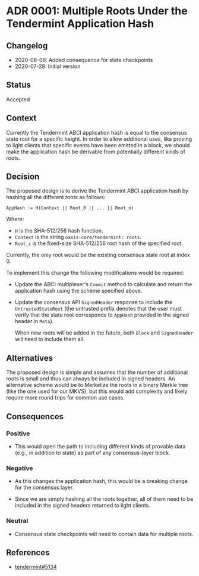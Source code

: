 # ADR 0001: Multiple Roots Under the Tendermint Application Hash

## Changelog

- 2020-08-06: Added consequence for state checkpoints
- 2020-07-28: Initial version

## Status

Accepted

## Context

Currently the Tendermint ABCI application hash is equal to the consensus state
root for a specific height. In order to allow additional uses, like proving to
light clients that specific events have been emitted in a block, we should make
the application hash be derivable from potentially different kinds of roots.

## Decision

The proposed design is to derive the Tendermint ABCI application hash by hashing
all the different roots as follows:

```
AppHash := H(Context || Root_0 || ... || Root_n)
```

Where:

- `H` is the SHA-512/256 hash function.
- `Context` is the string `oasis-core/tendermint: roots`.
- `Root_i` is the fixed-size SHA-512/256 root hash of the specified root.

Currently, the only root would be the existing consensus state root at index 0.

To implement this change the following modifications would be required:

- Update the ABCI multiplexer's `Commit` method to calculate and return the
  application hash using the scheme specified above.

- Update the consensus API `SignedHeader` response to include the
  `UntrustedStateRoot` (the untrusted prefix denotes that the user must verify
  that the state root corresponds to `AppHash` provided in the signed header in
  `Meta`).

  When new roots will be added in the future, both `Block` and `SignedHeader`
  will need to include them all.

## Alternatives

The proposed design is simple and assumes that the number of additional roots is
small and thus can always be included in signed headers. An alternative scheme
would be to Merkelize the roots in a binary Merkle tree (like the one used for
our MKVS), but this would add complexity and likely require more round trips for
common use cases.

## Consequences

### Positive

- This would open the path to including different kinds of provable data (e.g.,
  in addition to state) as part of any consensus-layer block.

### Negative

- As this changes the application hash, this would be a breaking change for the
  consensus layer.

- Since we are simply hashing all the roots together, all of them need to be
  included in the signed headers returned to light clients.

### Neutral

- Consensus state checkpoints will need to contain data for multiple roots.

## References

- [tendermint#5134](https://github.com/tendermint/tendermint/pull/5134)
